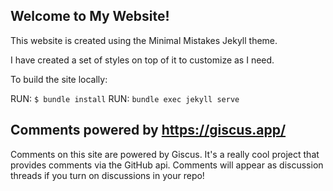 ## Welcome to My Website!

This website is created using the Minimal Mistakes Jekyll theme.

I have created a set of styles on top of it to customize as I need. 

To build the site locally:

RUN: `$ bundle install`
RUN: `bundle exec jekyll serve`

## Comments powered by https://giscus.app/

Comments on this site are powered by Giscus. It's a really cool project
that provides comments via the GitHub api. Comments will appear as 
discussion threads if you turn on discussions in your repo!

